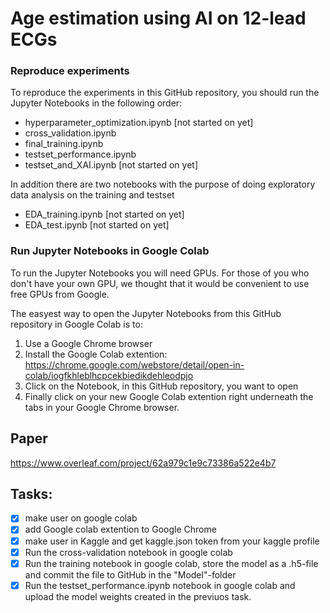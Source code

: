 # Age estimation using AI on 12-lead ECGs

### Reproduce experiments
To reproduce the experiments in this GitHub repository, you should run the Jupyter Notebooks in the following order:

* hyperparameter_optimization.ipynb [not started on yet]
* cross_validation.ipynb
* final_training.ipynb
* testset_performance.ipynb
* testset_and_XAI.ipynb [not started on yet]

In addition there are two notebooks with the purpose of doing exploratory data analysis on the training and testset

* EDA_training.ipynb [not started on yet]
* EDA_test.ipynb [not started on yet]

### Run Jupyter Notebooks in Google Colab
To run the Jupyter Notebooks you will need GPUs. For those of you who don't have your own GPU, we thought that it would be convenient to use free GPUs from Google.

The easyest way to open the Jupyter Notebooks from this GitHub repository in Google Colab is to:

1. Use a Google Chrome browser
2. Install the Google Colab extention: https://chrome.google.com/webstore/detail/open-in-colab/iogfkhleblhcpcekbiedikdehleodpjo
3. Click on the Notebook, in this GitHub repository, you want to open
4. Finally click on your new Google Colab extention right underneath the tabs in your Google Chrome browser.

## Paper
https://www.overleaf.com/project/62a979c1e9c73386a522e4b7

## Tasks:
- [x] make user on google colab
- [x] add Google colab extention to Google Chrome
- [x] make user in Kaggle and get kaggle.json token from your kaggle profile
- [x] Run the cross-validation notebook in google colab
- [x] Run the training notebook in google colab, store the model as a .h5-file and commit the file to GitHub in the "Model"-folder 
- [x] Run the testset_performance.ipynb notebook in google colab and upload the model weights created in the previuos task. 
